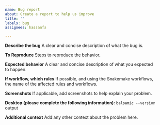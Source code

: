 ```yaml
---
name: Bug report
about: Create a report to help us improve
title: ''
labels: bug
assignees: hassanfa

---
```


**Describe the bug**
A clear and concise description of what the bug is.

**To Reproduce**
Steps to reproduce the behavior.

**Expected behavior**
A clear and concise description of what you expected to happen.

**If workflow, which rules**
If possible, and using the Snakemake workflows, the name of the affected rules and workflows.

**Screenshots**
If applicable, add screenshots to help explain your problem.

**Desktop (please complete the following information):**
`balsamic --version` output

**Additional context**
Add any other context about the problem here.
